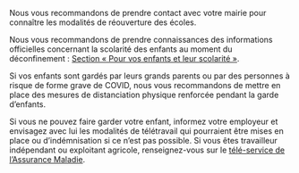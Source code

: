 Nous vous recommandons de prendre contact avec votre mairie
pour connaître les modalités de réouverture des écoles.

Nous vous recommandons de prendre connaissances des informations
officielles concernant la scolarité des enfants au moment
du déconfinement :
[Section « Pour vos enfants et leur scolarité »](https://www.gouvernement.fr/info-coronavirus/strategie-de-deconfinement#cinformations).

Si vos enfants sont gardés par leurs grands parents ou par des
personnes à risque de forme grave de COVID, nous vous recommandons
de mettre en place des mesures de distanciation physique
renforcée pendant la garde d’enfants.

Si vous ne pouvez faire garder votre enfant, informez votre employeur
et envisagez avec lui les modalités de télétravail qui pourraient
être mises en place ou d’indémnisation si ce n’est pas possible.
Si vous êtes travailleur indépendant ou exploitant agricole,
renseignez-vous sur le 
[télé-service de l’Assurance Maladie](https://declare.ameli.fr/).

